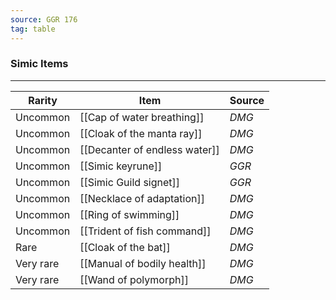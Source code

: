 ```yaml
---
source: GGR 176
tag: table
---
```


### Simic Items
---
|Rarity|Item|Source|
|----|----------|----|
|Uncommon|[[Cap of water breathing]]|_DMG_|
|Uncommon|[[Cloak of the manta ray]]|_DMG_|
|Uncommon|[[Decanter of endless water]]|_DMG_|
|Uncommon|[[Simic keyrune]]|_GGR_|
|Uncommon|[[Simic Guild signet]]|_GGR_|
|Uncommon|[[Necklace of adaptation]]|_DMG_|
|Uncommon|[[Ring of swimming]]|_DMG_|
|Uncommon|[[Trident of fish command]]|_DMG_|
|Rare|[[Cloak of the bat]]|_DMG_|
|Very rare|[[Manual of bodily health]]|_DMG_|
|Very rare|[[Wand of polymorph]]|_DMG_|
